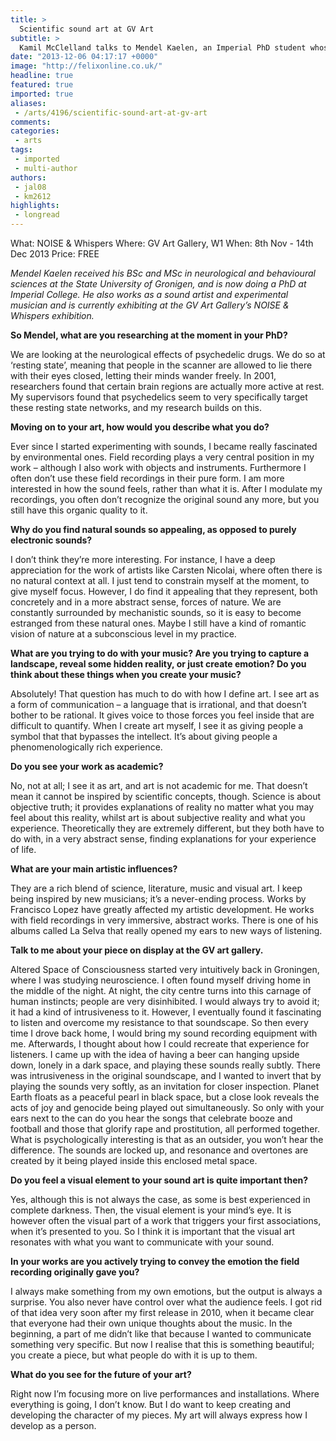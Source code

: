 ```yaml
---
title: >
  Scientific sound art at GV Art
subtitle: >
  Kamil McClelland talks to Mendel Kaelen, an Imperial PhD student whose artwork is on display in the GV Art Gallery in London
date: "2013-12-06 04:17:17 +0000"
image: "http://felixonline.co.uk/"
headline: true
featured: true
imported: true
aliases:
 - /arts/4196/scientific-sound-art-at-gv-art
comments:
categories:
 - arts
tags:
 - imported
 - multi-author
authors:
 - jal08
 - km2612
highlights:
 - longread
---
```


What: NOISE & Whispers
 Where: GV Art Gallery, W1
 When: 8th Nov - 14th Dec 2013
 Price: FREE

_Mendel Kaelen received his BSc and MSc in neurological and behavioural sciences at the State University of Gronigen, and is now doing a PhD at Imperial College. He also works as a sound artist and experimental musician and is currently exhibiting at the GV Art Gallery’s NOISE & Whispers exhibition._

__So Mendel, what are you researching at the moment in your PhD?__

We are looking at the neurological effects of psychedelic drugs. We do so at ‘resting state’, meaning that people in the scanner are allowed to lie there with their eyes closed, letting their minds wander freely.
 In 2001, researchers found that certain brain regions are actually more active at rest. My supervisors found that psychedelics seem to very specifically target these resting state networks, and my research builds on this.

__Moving on to your art, how would you describe what you do?__

Ever since I started experimenting with sounds, I became really fascinated by environmental ones. Field recording plays a very central position in my work – although I also work with objects and instruments.
 Furthermore I often don’t use these field recordings in their pure form. I am more interested in how the sound feels, rather than what it is. After I modulate my recordings, you often don’t recognize the original sound any more, but you still have this organic quality to it.

__Why do you find natural sounds so appealing, as opposed to purely electronic sounds?__

I don’t think they’re more interesting. For instance, I have a deep appreciation for the work of artists like Carsten Nicolai, where often there is no natural context at all. I just tend to constrain myself at the moment, to give myself focus.
 However, I do find it appealing that they represent, both concretely and in a more abstract sense, forces of nature. We are constantly surrounded by mechanistic sounds, so it is easy to become estranged from these natural ones. Maybe I still have a kind of romantic vision of nature at a subconscious level in my practice.

__What are you trying to do with your music? Are you trying to capture a landscape, reveal some hidden reality, or just create emotion? Do you think about these things when you create your music?__

Absolutely! That question has much to do with how I define art. I see art as a form of communication – a language that is irrational, and that doesn’t bother to be rational. It gives voice to those forces you feel inside that are difficult to quantify. When I create art myself, I see it as giving people a symbol that that bypasses the intellect. It’s about giving people a phenomenologically rich experience.

__Do you see your work as academic?__

No, not at all; I see it as art, and art is not academic for me. That doesn’t mean it cannot be inspired by scientific concepts, though. Science is about objective truth; it provides explanations of reality no matter what you may feel about this reality, whilst art is about subjective reality and what you experience. Theoretically they are extremely different, but they both have to do with, in a very abstract sense, finding explanations for your experience of life.

__What are your main artistic influences?__

They are a rich blend of science, literature, music and visual art. I keep being inspired by new musicians; it’s a never-ending process. Works by Francisco Lopez have greatly affected my artistic development. He works with field recordings in very immersive, abstract works. There is one of his albums called La Selva that really opened my ears to new ways of listening.

__Talk to me about your piece on display at the GV art gallery.__

Altered Space of Consciousness started very intuitively back in Groningen, where I was studying neuroscience. I often found myself driving home in the middle of the night. At night, the city centre turns into this carnage of human instincts; people are very disinhibited. I would always try to avoid it; it had a kind of intrusiveness to it. However, I eventually found it fascinating to listen and overcome my resistance to that soundscape. So then every time I drove back home, I would bring my sound recording equipment with me.
 Afterwards, I thought about how I could recreate that experience for listeners. I came up with the idea of having a beer can hanging upside down, lonely in a dark space, and playing these sounds really subtly. There was intrusiveness in the original soundscape, and I wanted to invert that by playing the sounds very softly, as an invitation for closer inspection.
 Planet Earth floats as a peaceful pearl in black space, but a close look reveals the acts of joy and genocide being played out simultaneously. So only with your ears next to the can do you hear the songs that celebrate booze and football and those that glorify rape and prostitution, all performed together.
 What is psychologically interesting is that as an outsider, you won’t hear the difference. The sounds are locked up, and resonance and overtones are created by it being played inside this enclosed metal space.

__Do you feel a visual element to your sound art is quite important then?__

Yes, although this is not always the case, as some is best experienced in complete darkness. Then, the visual element is your mind’s eye. It is however often the visual part of a work that triggers your first associations, when it’s presented to you. So I think it is important that the visual art resonates with what you want to communicate with your sound.

__In your works are you actively trying to convey the emotion the field recording originally gave you?__

I always make something from my own emotions, but the output is always a surprise. You also never have control over what the audience feels. I got rid of that idea very soon after my first release in 2010, when it became clear that everyone had their own unique thoughts about the music. In the beginning, a part of me didn’t like that because I wanted to communicate something very specific. But now I realise that this is something beautiful; you create a piece, but what people do with it is up to them.

__What do you see for the future of your art?__

Right now I’m focusing more on live performances and installations. Where everything is going, I don’t know. But I do want to keep creating and developing the character of my pieces. My art will always express how I develop as a person.
